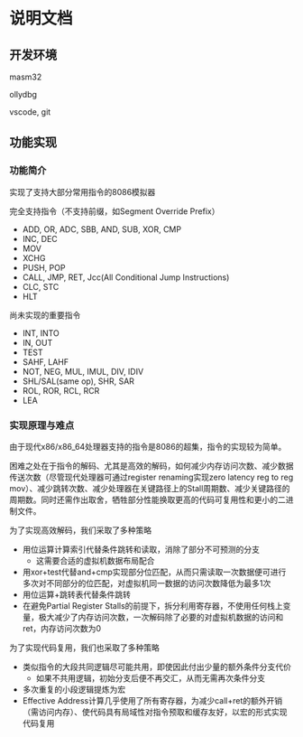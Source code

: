 # 说明文档

## 开发环境

masm32

ollydbg

vscode, git

## 功能实现

### 功能简介

实现了支持大部分常用指令的8086模拟器

完全支持指令（不支持前缀，如Segment Override Prefix）

+ ADD, OR, ADC, SBB, AND, SUB, XOR, CMP
+ INC, DEC
+ MOV
+ XCHG
+ PUSH, POP
+ CALL, JMP, RET, Jcc(All Conditional Jump Instructions)
+ CLC, STC
+ HLT

尚未实现的重要指令

+ INT, INTO
+ IN, OUT
+ TEST
+ SAHF, LAHF
+ NOT, NEG, MUL, IMUL, DIV, IDIV
+ SHL/SAL(same op), SHR, SAR
+ ROL, ROR, RCL, RCR
+ LEA

### 实现原理与难点

由于现代x86/x86_64处理器支持的指令是8086的超集，指令的实现较为简单。

困难之处在于指令的解码、尤其是高效的解码，如何减少内存访问次数、减少数据传送次数（尽管现代处理器可通过register renaming实现zero latency reg to reg mov）、减少跳转次数、减少处理器在关键路径上的Stall周期数、减少关键路径的周期数。同时还需作出取舍，牺牲部分性能换取更高的代码可复用性和更小的二进制文件。

为了实现高效解码，我们采取了多种策略

+ 用位运算计算索引代替条件跳转和读取，消除了部分不可预测的分支
  + 这需要合适的虚拟机数据布局配合
+ 用xor+test代替and+cmp实现部分位匹配，从而只需读取一次数据便可进行多次对不同部分的位匹配，对虚拟机同一数据的访问次数降低为最多1次
+ 用位运算+跳转表代替条件跳转
+ 在避免Partial Register Stalls的前提下，拆分利用寄存器，不使用任何栈上变量，极大减少了内存访问次数，一次解码除了必要的对虚拟机数据的访问和ret，内存访问次数为0

为了实现代码复用，我们也采取了多种策略

+ 类似指令的大段共同逻辑尽可能共用，即使因此付出少量的额外条件分支代价
  + 如果不共用逻辑，初始分支后便不再交汇，从而无需再次条件分支
+ 多次重复的小段逻辑提炼为宏
+ Effective Address计算几乎使用了所有寄存器，为减少call+ret的额外开销（需访问内存）、使代码具有局域性对指令预取和缓存友好，以宏的形式实现代码复用




